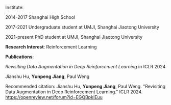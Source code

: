 Institute:

2014-2017 Shanghai High School

2017-2021 Undergraduate student at UMJI, Shanghai Jiaotong University

2021-present PhD student at UMJI, Shanghai Jiaotong University

**Research Interest**: Reinforcement Learning

**Publications**:

_Revisiting Data Augmentation in Deep Reinforcement Learning_ in ICLR 2024

Jianshu Hu, **Yunpeng Jiang**, Paul Weng

Recommended citation: Jianshu Hu, **Yunpeng Jiang**, Paul Weng. "Revisiting Data Augmentation in Deep Reinforcement Learning." ICLR 2024. https://openreview.net/forum?id=EGQBpkIEuu

